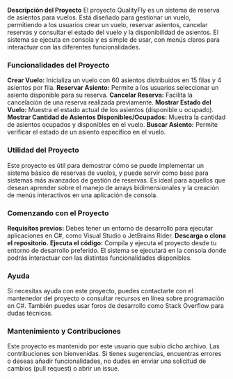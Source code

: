 **Descripción del Proyecto**
El proyecto QualityFly es un sistema de reserva de asientos para vuelos. Está diseñado para gestionar un vuelo, permitiendo a los usuarios crear un vuelo, reservar asientos, cancelar reservas y consultar el estado del vuelo y la disponibilidad de asientos. El sistema se ejecuta en consola y es simple de usar, con menús claros para interactuar con las diferentes funcionalidades.

### **Funcionalidades del Proyecto**
**Crear Vuelo:** Inicializa un vuelo con 60 asientos distribuidos en 15 filas y 4 asientos por fila.
**Reservar Asiento:** Permite a los usuarios seleccionar un asiento disponible para su reserva.
**Cancelar Reserva:** Facilita la cancelación de una reserva realizada previamente.
**Mostrar Estado del Vuelo:** Muestra el estado actual de los asientos (disponible u ocupado).
**Mostrar Cantidad de Asientos Disponibles/Ocupados:** Muestra la cantidad de asientos ocupados y disponibles en el vuelo.
**Buscar Asiento:** Permite verificar el estado de un asiento específico en el vuelo.

### **Utilidad del Proyecto**
Este proyecto es útil para demostrar cómo se puede implementar un sistema básico de reservas de vuelos, y puede servir como base para sistemas más avanzados de gestión de reservas. Es ideal para aquellos que desean aprender sobre el manejo de arrays bidimensionales y la creación de menús interactivos en una aplicación de consola.

### Comenzando con el Proyecto
**Requisitos previos:** Debes tener un entorno de desarrollo para ejecutar aplicaciones en C#, como Visual Studio o JetBrains Rider.
**Descarga o clona el repositorio.**
**Ejecuta el código:** Compila y ejecuta el proyecto desde tu entorno de desarrollo preferido. El sistema se ejecutará en la consola donde podrás interactuar con las distintas funcionalidades disponibles.

### Ayuda
Si necesitas ayuda con este proyecto, puedes contactarte con el mantenedor del proyecto o consultar recursos en línea sobre programación en C#. También puedes usar foros de desarrollo como Stack Overflow para dudas técnicas.

### Mantenimiento y Contribuciones
Este proyecto es mantenido por este usuario que subio dicho archivo. Las contribuciones son bienvenidas. Si tienes sugerencias, encuentras errores o deseas añadir funcionalidades, no dudes en enviar una solicitud de cambios (pull request) o abrir un issue.
